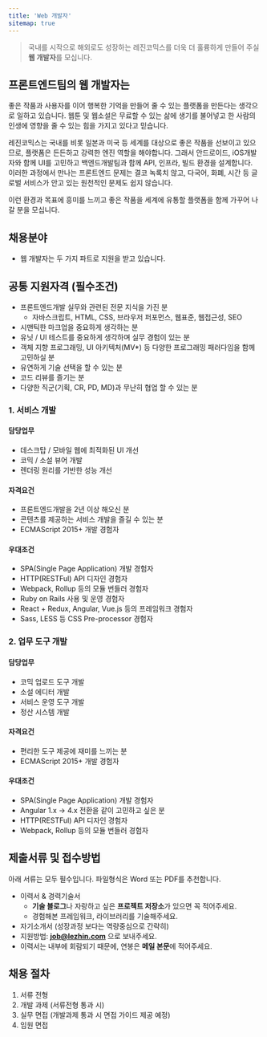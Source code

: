 ```yaml
---
title: 'Web 개발자'
sitemap: true
---
```

> 국내를 시작으로 해외로도 성장하는 레진코믹스를 더욱 더 훌륭하게 만들어 주실
> **웹 개발자**를 모십니다.


## 프론트엔드팀의 웹 개발자는

좋은 작품과 사용자를 이어 행복한 기억을 만들어 줄 수 있는 플랫폼을 만든다는 생각으로 일하고 있습니다. 
웹툰 및 웹소설은 무료할 수 있는 삶에 생기를 불어넣고 한 사람의 인생에 영향을 줄 수 있는 힘을 가지고 있다고 믿습니다.

레진코믹스는 국내를 비롯 일본과 미국 등 세계를 대상으로 좋은 작품을 선보이고 있으므로, 플랫폼은 든든하고 강력한 엔진 역할을 해야합니다. 
그래서 안드로이드, iOS개발자와 함께 UI를 고민하고 백엔드개발팀과 함께 API, 인프라, 빌드 환경을 설계합니다. 
이러한 과정에서 만나는 프론트엔드 문제는 결코 녹록치 않고, 다국어, 화폐, 시간 등 글로벌 서비스가 안고 있는 원천적인 문제도 쉽지 않습니다.

이런 환경과 목표에 흥미를 느끼고 좋은 작품을 세계에 유통할 플랫폼을 함께 가꾸어 나갈 분을 모십니다.


## 채용분야

- 웹 개발자는 두 가지 파트로 지원을 받고 있습니다.


## 공통 지원자격 (필수조건)

- 프론트엔드개발 실무와 관련된 전문 지식을 가진 분
  - 자바스크립트, HTML, CSS, 브라우저 퍼포먼스, 웹표준, 웹접근성, SEO
- 시맨틱한 마크업을 중요하게 생각하는 분
- 유닛 / UI 테스트를 중요하게 생각하며 실무 경험이 있는 분
- 객체 지향 프로그래밍, UI 아키텍처(MV\*) 등 다양한 프로그래밍 패러다임을 함께 고민하실 분
- 유연하게 기술 선택을 할 수 있는 분
- 코드 리뷰를 즐기는 분
- 다양한 직군(기획, CR, PD, MD)과 무난히 협업 할 수 있는 분


### 1. 서비스 개발

#### 담당업무 

- 데스크탑 / 모바일 웹에 최적화된 UI 개선
- 코믹 / 소설 뷰어 개발
- 렌더링 원리를 기반한 성능 개선

#### 자격요건

- 프론트엔드개발을 2년 이상 해오신 분
- 콘텐츠를 제공하는 서비스 개발을 즐길 수 있는 분
- ECMAScript 2015+ 개발 경험자

#### 우대조건

- SPA(Single Page Application) 개발 경험자
- HTTP(RESTFul) API 디자인 경험자
- Webpack, Rollup 등의 모듈 번들러 경험자
- Ruby on Rails 사용 및 운영 경험자
- React + Redux, Angular, Vue.js 등의 프레임워크 경험자
- Sass, LESS 등 CSS Pre-processor 경험자


### 2. 업무 도구 개발

#### 담당업무 

- 코믹 업로드 도구 개발
- 소설 에디터 개발
- 서비스 운영 도구 개발
- 정산 시스템 개발

#### 자격요건

- 편리한 도구 제공에 재미를 느끼는 분
- ECMAScript 2015+ 개발 경험자

#### 우대조건

- SPA(Single Page Application) 개발 경험자
- Angular 1.x -> 4.x 전환을 같이 고민하고 싶은 분
- HTTP(RESTFul) API 디자인 경험자
- Webpack, Rollup 등의 모듈 번들러 경험자


## 제출서류 및 접수방법

 아래 서류는 모두 필수입니다. 파일형식은 Word 또는 PDF를 추천합니다.

- 이력서 & 경력기술서 
  - **기술 블로그**나 자랑하고 싶은 **프로젝트 저장소**가 있으면 꼭 적어주세요.
  - 경험해본 프레임워크, 라이브러리를 기술해주세요.
- 자기소개서 (성장과정 보다는 역량중심으로 간략히)
- 지원방법: **job@lezhin.com** 으로 보내주세요.
- 이력서는 내부에 회람되기 때문에, 연봉은 **메일 본문**에 적어주세요.

## 채용 절차

1. 서류 전형
2. 개발 과제 (서류전형 통과 시)
3. 실무 면접 (개발과제 통과 시 면접 가이드 제공 예정)
4. 임원 면접 
